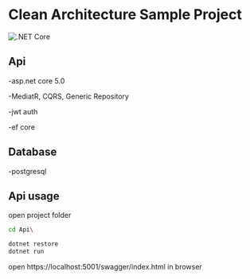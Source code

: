 # Clean Architecture Sample Project

![.NET Core](https://github.com/nebioo/Clean/workflows/.NET%20Core/badge.svg)

## Api
  -asp.net core 5.0
  
  -MediatR, CQRS, Generic Repository
  
  -jwt auth
  
  -ef core
 
  
## Database
  -postgresql 

## Api usage
open project folder
```bash
cd Api\
```
```bash
dotnet restore 
dotnet run
```

open https://localhost:5001/swagger/index.html in browser
